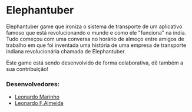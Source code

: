 # Elephantuber #
Elephantuber game que ironiza o sistema de transporte de um aplicativo famoso que está revolucionando o mundo e como ele "funciona" na índia. Tudo começou com uma conversa no horário de almoço entre amigos de trabalho em que foi inventada uma história de uma empresa de transporte indiana revolucionária chamada de Elephantuber.

Este game está sendo desenvolvido de forma colaborativa, dê também a sua contribuição! 

### Desenvolvedores: ###

* [Leonardo Marinho](http://leomarinho.com.br/)
* [Leonardo F.Almeida](https://br.linkedin.com/in/leonardo-f-almeida-64a671b4)
